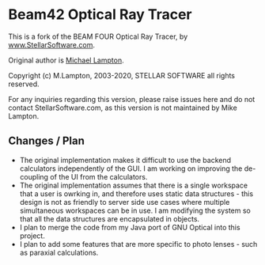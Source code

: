 # Beam42 Optical Ray Tracer

This is a fork of the BEAM FOUR Optical Ray Tracer, by www.StellarSoftware.com.

Original author is [Michael Lampton](https://www.ssl.berkeley.edu/~mlampton/).

Copyright (c) M.Lampton, 2003-2020, STELLAR SOFTWARE all rights reserved.

For any inquiries regarding this version, please raise issues here and do not contact StellarSoftware.com, as this
version is not maintained by Mike Lampton.
  
## Changes / Plan

* The original implementation makes it difficult to use the backend calculators independently of the GUI. I am working on improving the de-coupling of the UI from the calculators.
* The original implementation assumes that there is a single workspace that a user is owrking in, and therefore uses static data structures - this design is not as friendly to server side use cases where multiple simultaneous workspaces can be in use. I am modifying the system so that all the data structures are encapsulated in objects.
* I plan to merge the code from my Java port of GNU Optical into this project.
* I plan to add some features that are more specific to photo lenses - such as paraxial calculations.

